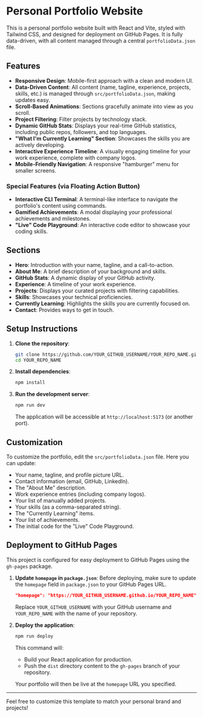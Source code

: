 # Personal Portfolio Website

This is a personal portfolio website built with React and Vite, styled with Tailwind CSS, and designed for deployment on GitHub Pages. It is fully data-driven, with all content managed through a central `portfolioData.json` file.

## Features

-   **Responsive Design**: Mobile-first approach with a clean and modern UI.
-   **Data-Driven Content**: All content (name, tagline, experience, projects, skills, etc.) is managed through `src/portfolioData.json`, making updates easy.
-   **Scroll-Based Animations**: Sections gracefully animate into view as you scroll.
-   **Project Filtering**: Filter projects by technology stack.
-   **Dynamic GitHub Stats**: Displays your real-time GitHub statistics, including public repos, followers, and top languages.
-   **"What I'm Currently Learning" Section**: Showcases the skills you are actively developing.
-   **Interactive Experience Timeline**: A visually engaging timeline for your work experience, complete with company logos.
-   **Mobile-Friendly Navigation**: A responsive "hamburger" menu for smaller screens.

### Special Features (via Floating Action Button)

-   **Interactive CLI Terminal**: A terminal-like interface to navigate the portfolio's content using commands.
-   **Gamified Achievements**: A modal displaying your professional achievements and milestones.
-   **"Live" Code Playground**: An interactive code editor to showcase your coding skills.

## Sections

-   **Hero**: Introduction with your name, tagline, and a call-to-action.
-   **About Me**: A brief description of your background and skills.
-   **GitHub Stats**: A dynamic display of your GitHub activity.
-   **Experience**: A timeline of your work experience.
-   **Projects**: Displays your curated projects with filtering capabilities.
-   **Skills**: Showcases your technical proficiencies.
-   **Currently Learning**: Highlights the skills you are currently focused on.
-   **Contact**: Provides ways to get in touch.

## Setup Instructions

1.  **Clone the repository**:
    ```bash
    git clone https://github.com/YOUR_GITHUB_USERNAME/YOUR_REPO_NAME.git
    cd YOUR_REPO_NAME
    ```
2.  **Install dependencies**:
    ```bash
    npm install
    ```
3.  **Run the development server**:
    ```bash
    npm run dev
    ```
    The application will be accessible at `http://localhost:5173` (or another port).

## Customization

To customize the portfolio, edit the `src/portfolioData.json` file. Here you can update:
- Your name, tagline, and profile picture URL.
- Contact information (email, GitHub, LinkedIn).
- The "About Me" description.
- Work experience entries (including company logos).
- Your list of manually added projects.
- Your skills (as a comma-separated string).
- The "Currently Learning" items.
- Your list of achievements.
- The initial code for the "Live" Code Playground.

## Deployment to GitHub Pages

This project is configured for easy deployment to GitHub Pages using the `gh-pages` package.

1.  **Update `homepage` in `package.json`**:
    Before deploying, make sure to update the `homepage` field in `package.json` to your GitHub Pages URL.
    ```json
    "homepage": "https://YOUR_GITHUB_USERNAME.github.io/YOUR_REPO_NAME",
    ```
    Replace `YOUR_GITHUB_USERNAME` with your GitHub username and `YOUR_REPO_NAME` with the name of your repository.

2.  **Deploy the application**:
    ```bash
    npm run deploy
    ```
    This command will:
    -   Build your React application for production.
    -   Push the `dist` directory content to the `gh-pages` branch of your repository.

    Your portfolio will then be live at the `homepage` URL you specified.

---

Feel free to customize this template to match your personal brand and projects!
